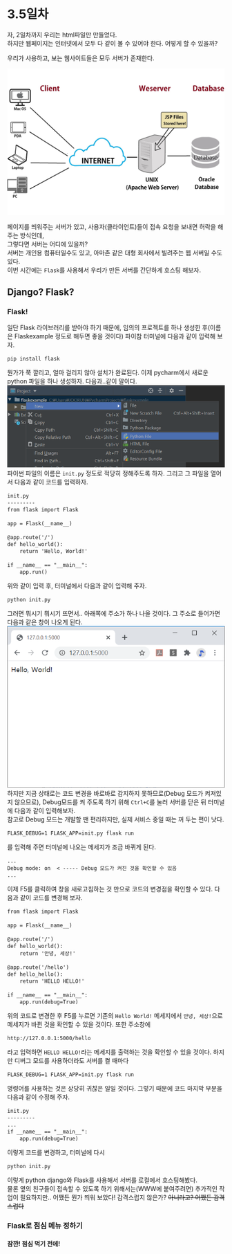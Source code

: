 # 3.5일차
자, 2일차까지 우리는 html파일만 만들었다.    
하지만 웹페이지는 인터넷에서 모두 다 같이 볼 수 있어야 한다. 어떻게 할 수 있을까?  

우리가 사용하고, 보는 웹사이트들은 모두 서버가 존재한다.  

![webserver](./statics/classdata/css/web.jpg)  

페이지를 띄워주는 서버가 있고, 사용자(클라이언트)들이 접속 요청을 보내면 허락을 해주는 방식인데,  
그렇다면 서버는 어디에 있을까?   
서버는 개인용 컴퓨터일수도 있고, 아마존 같은 대형 회사에서 빌려주는 웹 서버일 수도 있다.  
이번 시간에는 `Flask`를 사용해서 우리가 만든 서버를 간단하게 호스팅 해보자.  

## Django? Flask?

### Flask!
일단 Flask 라이브러리를 받아야 하기 때문에, 임의의 프로젝트를 하나 생성한 후(이름은 Flaskexample 정도로 해두면 좋을 것이다) 파이참 터미널에 다음과 같이 입력해 보자.
```
pip install flask
```
뭔가가 쭉 깔리고, 얼마 걸리지 않아 설치가 완료된다. 이제 pycharm에서 새로운 python 파일을 하나 생성하자. 다음과..같이 말이다.  
![flask1](./statics/flask/flask1.png)  
파이썬 파일의 이름은 `init.py` 정도로 적당히 정해주도록 하자. 그리고 그 파일을 열어서 다음과 같이 코드를 입력하자.
```
init.py
---------
from flask import Flask

app = Flask(__name__)

@app.route('/')
def hello_world():
    return 'Hello, World!'

if __name__ == "__main__":
    app.run()
```
위와 같이 입력 후, 터미널에서 다음과 같이 입력해 주자.
```
python init.py
```
그러면 뭐시기 뭐시기 뜨면서.. 아래쪽에 주소가 하나 나올 것이다. 그 주소로 들어가면 다음과 같은 창이 나오게 된다.  
![flask2](./statics/flask/flask2.png)  
하지만 지금 상태로는 코드 변경을 바로바로 감지하지 못하므로(Debug 모드가 켜져있지 않으므로), Debug모드를 켜 주도록 하기 위해 `Ctrl+C`를 눌러 서버를 닫은 뒤 터미널에 다음과 같이 입력해보자.  
참고로 Debug 모드는 개발할 땐 편리하지만, 실제 서비스 중일 때는 꺼 두는 편이 낫다.
```
FLASK_DEBUG=1 FLASK_APP=init.py flask run
```
를 입력해 주면 터미널에 나오는 메세지가 조금 바뀌게 된다.
```
...
Debug mode: on  < ----- Debug 모드가 켜진 것을 확인할 수 있음
...
```
이제 F5를 클릭하여 창을 새로고침하는 것 만으로 코드의 변경점을 확인할 수 있다.
다음과 같이 코드를 변경해 보자.

```
from flask import Flask

app = Flask(__name__)

@app.route('/')
def hello_world():
    return '안녕, 세상!'

@app.route('/hello')
def hello_hello():
    return 'HELLO HELLO!'

if __name__ == "__main__":
    app.run(debug=True)
```
위의 코드로 변경한 후 F5를 누르면 기존의 `Hello World!` 메세지에서 `안녕, 세상!`으로 메세지가 바뀐 것을 확인할 수 있을 것이다.
또한 주소창에
```
http://127.0.0.1:5000/hello
```
라고 입력하면 `HELLO HELLO!`라는 메세지를 출력하는 것을 확인할 수 있을 것이다.
하지만 디버그 모드를 사용하더라도 서버를 켤 때마다
```
FLASK_DEBUG=1 FLASK_APP=init.py flask run
```
명령어를 사용하는 것은 상당히 귀찮은 일일 것이다. 그렇기 때문에 코드 마지막 부분을 다음과 같이 수정해 주자.
```
init.py
---------
...
if __name__ == "__main__":
    app.run(debug=True)
```
이렇게 코드를 변경하고, 터미널에 다시
```
python init.py
```

이렇게 python django와 Flask를 사용해서 서버를 로컬에서 호스팅해봤다.  
물론 옆의 친구들이 접속할 수 있도록 하기 위해서는(WWW에 붙여주려면) 추가적인 작업이 필요하지만.. 어쨌든 뭔가 띄워 보았다! 감격스럽지 않은가? ~~아니라고? 어쨌든 감격스럽다~~ 

### Flask로 점심 메뉴 정하기
#### 잠깐! 점심 먹기 전에!
